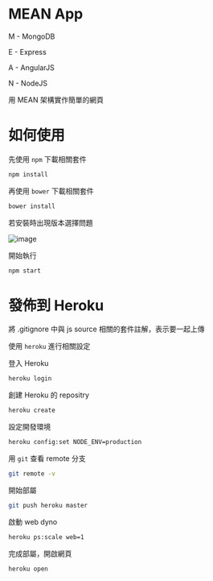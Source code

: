 # MEAN App
M - MongoDB

E - Express

A - AngularJS

N - NodeJS

用 MEAN 架構實作簡單的網頁

# 如何使用

先使用 `npm` 下載相關套件

```bash
npm install
```

再使用 `bower` 下載相關套件

```bash
bower install
```

若安裝時出現版本選擇問題

![image](https://user-images.githubusercontent.com/48819258/54979959-7a51e700-4fdf-11e9-920f-335ffcf8a14e.PNG)

開始執行

```bash
npm start
```

# 發佈到 Heroku

將 .gitignore 中與 js source 相關的套件註解，表示要一起上傳

使用 `heroku` 進行相關設定

登入 Heroku

```bash
heroku login
```

創建 Heroku 的 repositry

```bash
heroku create
```

設定開發環境

```bash
heroku config:set NODE_ENV=production
```

用 `git` 查看 remote 分支

```bash
git remote -v
```

開始部屬

```bash
git push heroku master
```

啟動 web dyno

```bash
heroku ps:scale web=1
```

完成部屬，開啟網頁

```bash
heroku open
```